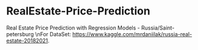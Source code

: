 # RealEstate-Price-Prediction
Real Estate Price Prediction with Regression Models - Russia/Saint-petersburg
\nFor DataSet: https://www.kaggle.com/mrdaniilak/russia-real-estate-20182021.
